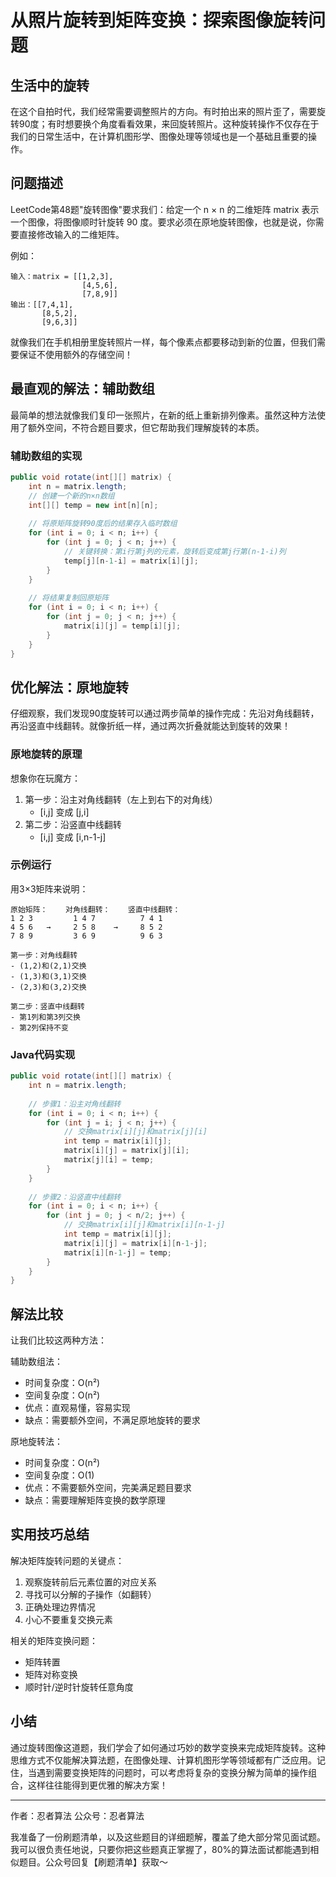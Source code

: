# 从照片旋转到矩阵变换：探索图像旋转问题

## 生活中的旋转
在这个自拍时代，我们经常需要调整照片的方向。有时拍出来的照片歪了，需要旋转90度；有时想要换个角度看看效果，来回旋转照片。这种旋转操作不仅存在于我们的日常生活中，在计算机图形学、图像处理等领域也是一个基础且重要的操作。

## 问题描述
LeetCode第48题"旋转图像"要求我们：给定一个 n × n 的二维矩阵 matrix 表示一个图像，将图像顺时针旋转 90 度。要求必须在原地旋转图像，也就是说，你需要直接修改输入的二维矩阵。

例如：
```
输入：matrix = [[1,2,3],
                [4,5,6],
                [7,8,9]]
输出：[[7,4,1],
       [8,5,2],
       [9,6,3]]
```

就像我们在手机相册里旋转照片一样，每个像素点都要移动到新的位置，但我们需要保证不使用额外的存储空间！

## 最直观的解法：辅助数组
最简单的想法就像我们复印一张照片，在新的纸上重新排列像素。虽然这种方法使用了额外空间，不符合题目要求，但它帮助我们理解旋转的本质。

### 辅助数组的实现
```java
public void rotate(int[][] matrix) {
    int n = matrix.length;
    // 创建一个新的n×n数组
    int[][] temp = new int[n][n];
    
    // 将原矩阵旋转90度后的结果存入临时数组
    for (int i = 0; i < n; i++) {
        for (int j = 0; j < n; j++) {
            // 关键转换：第i行第j列的元素，旋转后变成第j行第(n-1-i)列
            temp[j][n-1-i] = matrix[i][j];
        }
    }
    
    // 将结果复制回原矩阵
    for (int i = 0; i < n; i++) {
        for (int j = 0; j < n; j++) {
            matrix[i][j] = temp[i][j];
        }
    }
}
```

## 优化解法：原地旋转
仔细观察，我们发现90度旋转可以通过两步简单的操作完成：先沿对角线翻转，再沿竖直中线翻转。就像折纸一样，通过两次折叠就能达到旋转的效果！

### 原地旋转的原理
想象你在玩魔方：
1. 第一步：沿主对角线翻转（左上到右下的对角线）
   - [i,j] 变成 [j,i]
2. 第二步：沿竖直中线翻转
   - [i,j] 变成 [i,n-1-j]

### 示例运行
用3×3矩阵来说明：
```
原始矩阵：    对角线翻转：    竖直中线翻转：
1 2 3         1 4 7          7 4 1
4 5 6   →     2 5 8    →     8 5 2
7 8 9         3 6 9          9 6 3

第一步：对角线翻转
- (1,2)和(2,1)交换
- (1,3)和(3,1)交换
- (2,3)和(3,2)交换

第二步：竖直中线翻转
- 第1列和第3列交换
- 第2列保持不变
```

### Java代码实现
```java
public void rotate(int[][] matrix) {
    int n = matrix.length;
    
    // 步骤1：沿主对角线翻转
    for (int i = 0; i < n; i++) {
        for (int j = i; j < n; j++) {
            // 交换matrix[i][j]和matrix[j][i]
            int temp = matrix[i][j];
            matrix[i][j] = matrix[j][i];
            matrix[j][i] = temp;
        }
    }
    
    // 步骤2：沿竖直中线翻转
    for (int i = 0; i < n; i++) {
        for (int j = 0; j < n/2; j++) {
            // 交换matrix[i][j]和matrix[i][n-1-j]
            int temp = matrix[i][j];
            matrix[i][j] = matrix[i][n-1-j];
            matrix[i][n-1-j] = temp;
        }
    }
}
```

## 解法比较
让我们比较这两种方法：

辅助数组法：
- 时间复杂度：O(n²)
- 空间复杂度：O(n²)
- 优点：直观易懂，容易实现
- 缺点：需要额外空间，不满足原地旋转的要求

原地旋转法：
- 时间复杂度：O(n²)
- 空间复杂度：O(1)
- 优点：不需要额外空间，完美满足题目要求
- 缺点：需要理解矩阵变换的数学原理

## 实用技巧总结
解决矩阵旋转问题的关键点：
1. 观察旋转前后元素位置的对应关系
2. 寻找可以分解的子操作（如翻转）
3. 正确处理边界情况
4. 小心不要重复交换元素

相关的矩阵变换问题：
- 矩阵转置
- 矩阵对称变换
- 顺时针/逆时针旋转任意角度

## 小结
通过旋转图像这道题，我们学会了如何通过巧妙的数学变换来完成矩阵旋转。这种思维方式不仅能解决算法题，在图像处理、计算机图形学等领域都有广泛应用。记住，当遇到需要变换矩阵的问题时，可以考虑将复杂的变换分解为简单的操作组合，这样往往能得到更优雅的解决方案！

---
作者：忍者算法
公众号：忍者算法

我准备了一份刷题清单，以及这些题目的详细题解，覆盖了绝大部分常见面试题。我可以很负责任地说，只要你把这些题真正掌握了，80%的算法面试都能遇到相似题目。公众号回复【刷题清单】获取～
